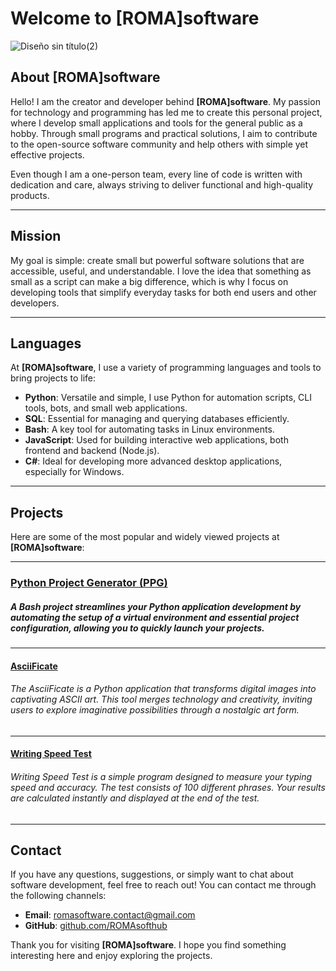 # Welcome to [ROMA]software

![Diseño sin título(2)](https://github.com/user-attachments/assets/62704106-17da-4d63-8fe7-4843166d6d9d)

## About [ROMA]software
Hello! I am the creator and developer behind **[ROMA]software**. My passion for technology and programming has led me to create this personal project, where I develop small applications and tools for the general public as a hobby. Through small programs and practical solutions, I aim to contribute to the open-source software community and help others with simple yet effective projects.

Even though I am a one-person team, every line of code is written with dedication and care, always striving to deliver functional and high-quality products.

---

## Mission
My goal is simple: create small but powerful software solutions that are accessible, useful, and understandable. I love the idea that something as small as a script can make a big difference, which is why I focus on developing tools that simplify everyday tasks for both end users and other developers.

---

## Languages

At **[ROMA]software**, I use a variety of programming languages and tools to bring projects to life:

- **Python**: Versatile and simple, I use Python for automation scripts, CLI tools, bots, and small web applications.
- **SQL**: Essential for managing and querying databases efficiently.
- **Bash**: A key tool for automating tasks in Linux environments.
- **JavaScript**: Used for building interactive web applications, both frontend and backend (Node.js).
- **C#**: Ideal for developing more advanced desktop applications, especially for Windows.

---

## Projects

Here are some of the most popular and widely viewed projects at **[ROMA]software**:

----

### **[Python Project Generator (PPG)](https://github.com/ROMAsofthub/PythonProjectGenerator)** 
##### A Bash project streamlines your Python application development by automating the setup of a virtual environment and essential project configuration, allowing you to quickly launch your projects.

----

#### **[AsciiFicate](https://github.com/ROMAsofthub/AsciiFicate)**
###### The AsciiFicate is a Python application that transforms digital images into captivating ASCII art. This tool merges technology and creativity, inviting users to explore imaginative possibilities through a nostalgic art form.

----

#### **[Writing Speed Test](https://github.com/ROMAsofthub/WritingSpeedTest)**
###### Writing Speed Test is a simple program designed to measure your typing speed and accuracy. The test consists of 100 different phrases. Your results are calculated instantly and displayed at the end of the test.

---

## Contact
If you have any questions, suggestions, or simply want to chat about software development, feel free to reach out! You can contact me through the following channels:

- **Email**: [romasoftware.contact@gmail.com](mailto:romasoftware.contact@gmail.com)
- **GitHub**: [github.com/ROMAsofthub](https://github.com/ROMAsofthub)

Thank you for visiting **[ROMA]software**. I hope you find something interesting here and enjoy exploring the projects.
